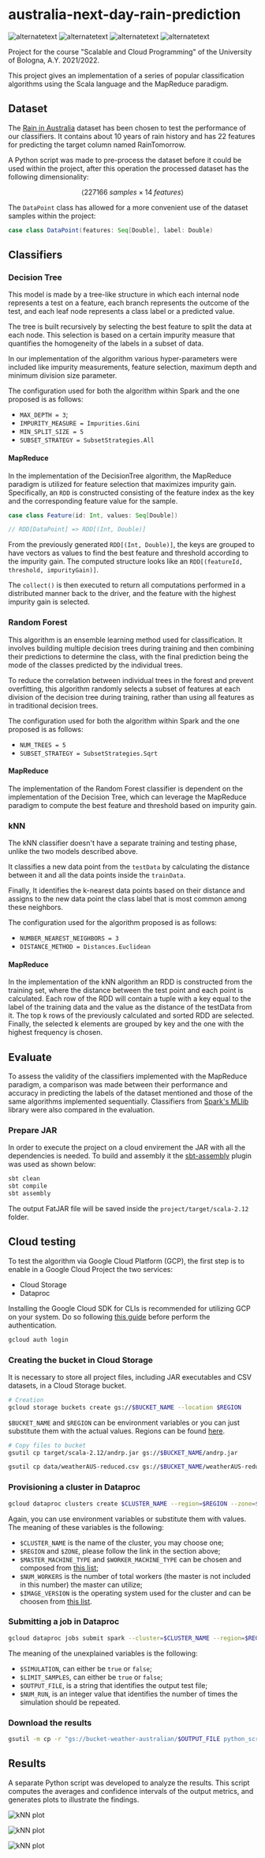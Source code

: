 # australia-next-day-rain-prediction
<p>
  <img src="https://img.shields.io/badge/Scala-2.12.15-red" alt="alternatetext">
  <img src="https://img.shields.io/badge/Spark-3.3.2-orange" alt="alternatetext">
  <img src="https://img.shields.io/badge/jdk-11.0.18-green" alt="alternatetext">
<img src="https://img.shields.io/badge/sbt-1.7.3-blue" alt="alternatetext">

</p>

Project for the course "Scalable and Cloud Programming" of the University of Bologna, A.Y. 2021/2022.

This project gives an implementation of a series of popular classification algorithms using the Scala language and the MapReduce paradigm.

## Dataset

The [Rain in Australia](https://www.kaggle.com/datasets/jsphyg/weather-dataset-rattle-package) dataset has been chosen to test the performance of our classifiers.
It contains about 10 years of rain history and has 22 features for predicting the target column named RainTomorrow.

A Python script was made to pre-process the dataset before it could be used within the project, after this operation the processed dataset has the following dimensionality:

$$\langle 227166 \; samples \times 14 \; features \rangle$$

The `DataPoint` class has allowed for a more convenient use of the dataset samples within the project:

```scala
case class DataPoint(features: Seq[Double], label: Double)
```

## Classifiers

### Decision Tree

This model is made by a tree-like structure in which each internal node represents a test on a feature, each branch represents the outcome of the test, and each leaf node represents a class label or a predicted value.

The tree is built recursively by selecting the best feature to split the data at each node. This selection is based on a certain impurity measure that quantifies the homogeneity of the labels in a subset of data.

In our implementation of the algorithm various hyper-parameters were included like impurity measurements, feature selection, maximum depth and minimum division size parameter.

The configuration used for both the algorithm within Spark and the one proposed is as follows:

* `MAX_DEPTH = 3`;
* `IMPURITY_MEASURE = Impurities.Gini`
* `MIN_SPLIT_SIZE = 5`
* `SUBSET_STRATEGY = SubsetStrategies.All`

#### MapReduce

In the implementation of the DecisionTree algorithm, the MapReduce paradigm is utilized for feature selection that maximizes impurity gain. Specifically, an `RDD` is constructed consisting of the feature index as the key and the corresponding feature value for the sample.

```scala
case class Feature(id: Int, values: Seq[Double])

// RDD[DataPoint] => RDD[(Int, Double)]
```

From the previously generated `RDD[(Int, Double)]`, the keys are grouped to have vectors as values to find the best feature and threshold according to the impurity gain. The computed structure looks like an `RDD[(featureId, threshold, impurityGain)]`.

The `collect()` is then executed to return all computations performed in a distributed manner back to the driver, and the feature with the highest impurity gain is selected.

### Random Forest

This algorithm is an ensemble learning method used for classification. It involves building multiple decision trees during training and then combining their predictions to determine the class, with the final prediction being the mode of the classes predicted by the individual trees.

To reduce the correlation between individual trees in the forest and prevent overfitting, this algorithm randomly selects a subset of features at each division of the decision tree during training, rather than using all features as in traditional decision trees.

The configuration used for both the algorithm within Spark and the one proposed is as follows:

* `NUM_TREES = 5`
* `SUBSET_STRATEGY = SubsetStrategies.Sqrt`

#### MapReduce

The implementation of the Random Forest classifier is dependent on the implementation of the Decision Tree, which can leverage the MapReduce paradigm to compute the best feature and threshold based on impurity gain.

### kNN

The kNN classifier doesn't have a separate training and testing phase, unlike the two models described above.

It classifies a new data point from the `testData` by calculating the distance between it and all the data points inside the `trainData`.

Finally, It identifies the k-nearest data points based on their distance and assigns to the new data point the class label that is most common among these neighbors.

The configuration used for the algorithm proposed is as follows:

* `NUMBER_NEAREST_NEIGHBORS = 3`
* `DISTANCE_METHOD = Distances.Euclidean`

#### MapReduce

In the implementation of the kNN algorithm an RDD is constructed from the training set, where the distance between the test point and each point is calculated. Each row of the RDD will contain a tuple with a key equal to the label of the training data and the value as the distance of the testData from it. The top k rows of the previously calculated and sorted RDD are selected. Finally, the selected k elements are grouped by key and the one with the highest frequency is chosen.

## Evaluate

To assess the validity of the classifiers implemented with the MapReduce paradigm, a comparison was made between their performance and accuracy in predicting the labels of the dataset mentioned and those of the same algorithms implemented sequentially. Classifiers from [Spark's MLlib](https://spark.apache.org/mllib/) library were also compared in the evaluation.

### Prepare JAR

In order to execute the project on a cloud envirement the JAR with all the dependencies is needed. To build and assembly it the [sbt-assembly](https://github.com/sbt/sbt-assembly) plugin was used as shown below:

```bash
sbt clean
sbt compile
sbt assembly
```

The output FatJAR file will be saved inside the `project/target/scala-2.12` folder.

## Cloud testing

To test the algorithm via Google Cloud Platform (GCP), the first step is to enable in a Google Cloud Project the two services:

* Cloud Storage
* Dataproc

Installing the Google Cloud SDK for CLIs is recommended for utilizing GCP on your system. Do so following [this guide](https://cloud.google.com/sdk/docs/install) before perform the authentication.

```bash
gcloud auth login
```

### Creating the bucket in Cloud Storage

It is necessary to store all project files, including JAR executables and CSV datasets, in a Cloud Storage bucket.

```bash
# Creation
gcloud storage buckets create gs://$BUCKET_NAME --location $REGION
```

`$BUCKET_NAME` and `$REGION` can be environment variables or you can just substitute them with the actual values.
Regions can be found [here](https://cloud.google.com/about/locations).

```bash
# Copy files to bucket
gsutil cp target/scala-2.12/andrp.jar gs://$BUCKET_NAME/andrp.jar

gsutil cp data/weatherAUS-reduced.csv gs://$BUCKET_NAME/weatherAUS-reduced.csv
```

### Provisioning a cluster in Dataproc

```bash
gcloud dataproc clusters create $CLUSTER_NAME --region=$REGION --zone=$ZONE --master-machine-type $MASTER_MACHINE_TYPE --worker-machine-type=$WORKER_MACHINE_TYPE --num-workers=$NUM_WORKER --image-version=$IMAGE_VERSION
```

Again, you can use environment variables or substitute them with values. The meaning of these variables is the following:

* `$CLUSTER_NAME` is the name of the cluster, you may choose one;
* `$REGION` and `$ZONE`, please follow the link in the section above;
* `$MASTER_MACHINE_TYPE` and `$WORKER_MACHINE_TYPE` can be chosen and composed from [this list](https://cloud.google.com/compute/docs/machine-resource);
* `$NUM_WORKERS` is the number of total workers (the master is not included in this number) the master can utilize;
* `$IMAGE_VERSION` is the operating system used for the cluster and can be choosen from [this list](https://cloud.google.com/dataproc/docs/concepts/versioning/dataproc-version-clusters).

### Submitting a job in Dataproc

```bash
gcloud dataproc jobs submit spark --cluster=$CLUSTER_NAME --region=$REGION --jar=gs://$BUCKET_NAME/andrp.jar -- "yarn" "gs://$BUCKET_NAME/weatherAUS-reduced.csv" "sim=$SIMULATION" "lim=$LIMIT_SAMPLES" "gs://$BUCKET_NAME/$OUTPUT_FILE" "$NUM_RUN" 
```

The meaning of the unexplained variables is the following:

* `$SIMULATION`, can either be `true` or `false`;
* `$LIMIT_SAMPLES`, can either be `true` or `false`;
* `$OUTPUT_FILE`, is a string that identifies the output test file;
* `$NUM_RUN`, is an integer value that identifies the number of times the simulation should be repeated.

### Download the results

```bash
gsutil -m cp -r "gs://bucket-weather-australian/$OUTPUT_FILE python_scripts/results/.
```

## Results

A separate Python script was developed to analyze the results. This script computes the averages and confidence intervals of the output metrics, and generates plots to illustrate the findings.

![kNN plot](./python-scripts/results/images/decisiontree.png)

![kNN plot](./python-scripts/results/images/randomforest.png)

![kNN plot](./python-scripts/results/images/knn.png)

